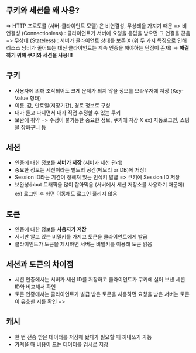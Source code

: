 ## 쿠키와 세션을 왜 사용?
=> HTTP 프로토콜 (서버-클라이언트 모델) 은 비연결성, 무상태을 가지기 때문
=> 비연결성 (Connectionless) : 클라이언트가 서버에 요청을 응답을 받으면 그 연결을 끊음
=> 무상태 (Stateless) : 서버가 클라이언트 상태를 보존 X
(위 두 가지 특징으로 인해 리소스 낭비가 줄어드는 대신 클라이언트는 계속 인증을 해야하는 단점이 존재)
-> **해결하기 위해 쿠키와 세션을 사용!!!**

## 쿠키
- 사용자에 의해 조작되어도 크게 문제가 되지 않을 정보를 브라우저에 저장 (Key-Value 형태)
- 이름, 값, 만료일(저장기간), 경로 정보로 구성
- 내가 들고 다니면서 내가 직접 수정할 수 있는 쿠키 
- 보완에 취약 => 수정이 불가능한 중요한 정보, 쿠키에 저장 X
ex) 자동로그인, 쇼핑몰 장바구니 등

## 세션
- 인증에 대한 정보를 **서버가 저장** (서버가 세션 관리)
- 중요한 정보는 세션이라는 별도의 공간(메모리 or DB)에 저장!
- Session ID라는 기간이 정해져 있는 인식키 발급 => 쿠키에 Session ID 저장
- 보완성👍but 트래픽을 많이 잡아먹음 (서버에서 세션 저장소를 사용하기 때문에)
ex) 로그인 후 화면 이동해도 로그인 풀리지 않음

## 토큰
- 인증에 대한 정보를 **사용자가 저장**
- 서버만 알고 있는 비밀키를 가지고 토큰을 클라이언트에게 발급
- 클라이언트가 토큰을 제시하면 서버는 비밀키를 이용해 토큰 읽음

## 세션과 토큰의 차이점
- 세션 인증에서는 서버가 세션 ID를 저장하고 클라이언트가 쿠키에 실어 보낸 세션 ID와 비교해서 확인
- 토큰 인증에서는 클라이언트가 발급 받은 토큰을 사용하면 요청을 받은 서버는 토큰이 유효한 지를 확인
=> 

## 캐시
- 한 번 전송 받은 데이터를 저장해 놨다가 필요할 때 꺼내쓰기 가능
- 가져올 때 비용이 드는 데이터를 임시로 저장
